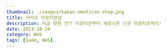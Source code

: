 ```yaml
---
thumbnail: ./images/kakao-emoticon-shop.png
title: 카카오 이모티콘샵
description: 지금 핫한 인기 이모티콘부터 새로나온 신규 이모티콘까지!
date: 2023-10-20
category: Web
tags: [Game, Web]
---
```

